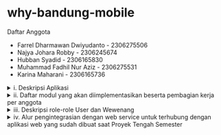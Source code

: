 # why-bandung-mobile

<p>
  Daftar Anggota
  <ul>
    <li>Farrel Dharmawan Dwiyudanto - 2306275506</li>
    <li> Najya Johara Robby - 2306245674</li>
    <li>Hubban Syadid - 2306165830</li>
    <li>Muhammad Fadhil Nur Aziz - 2306275531</li>
    <li>Karina Maharani - 2306165736</li>
  </ul>
</p>

<details>
  <summary>i. Deskripsi Aplikasi</summary>
Pernahkah Anda kesulitan untuk menemukan restoran yang anda inginkan selama berjalan-jalan di kota bandung, atau kesulitan mencari tempat kuliner yang menyediakan makanan minuman khas bandung?
  <br><br>
WhyBandung hadir untuk membantu baik wisatawan maupun warga lokal dalam menemukan kuliner terbaik di Bandung. Situs ini dilengkapi dengan sistem navigasi berbasis peta yang unik dan intuitif, sehingga memudahkan pengguna mencari makanan dan minuman yang diinginkan. WhyBandung memungkinkan pengguna untuk mengeksplorasi kuliner di berbagai wilayah berdasarkan lokasi atau kategori makanan. Selain itu, WhyBandung akan terus mengembangkan dan memperbarui daftar lokasi kuliner secara berkala.  
WhyBandung kini tersedia dalam bentuk aplikasi mobile anda dan terintegrasi dengan situs web kami, sehingga WhyBandung bisa diakses dimana saja.
  <br><br>
Tim A12SITEK memilih Kota Bandung karena dikenal sebagai kota wisata yang populer dengan ragam kuliner yang khas. Namun, terdapat kekurangan dalam sistem navigasi kuliner di Bandung. Wisatawan sering kali tidak mengetahui kuliner khas di suatu daerah karena sistem pencarian aplikasi seperti Google Maps mengharuskan pengguna untuk mencari makanan secara spesifik. Akibatnya, wisatawan cenderung mengunjungi tempat-tempat kuliner yang sudah terkenal, sehingga melewatkan kedai-kedai lokal yang lebih autentik. Padahal, kuliner lokal memberikan pengalaman yang lebih khas dan mendalam terhadap budaya suatu daerah. Inilah yang mendorong kami untuk mengembangkan WhyBandung.
</details>

<details>
  <summary>ii. Daftar modul yang akan diimplementasikan  beserta pembagian kerja per anggota</summary>
1. Dashboard - Karina Maharani<br><br>  
  
Section Home<br>
Features:
- Navigation hub, link ke modul-modul lain.  
- Landing Page yang membaca data, memiliki Link-link ke product highly-rated, dan banner ke modul lainnya 
- Search bar yang tersambung dengan modul search system.   


Rincian regulasi aturan khusus:
- Responsive Framework: Tailwind atau Bootstrap memastikan tampilan tetap ramah mobile.  
- Forms: Memiliki form aksi cepat (misalnya, searchbar).  
- Product Filtering: Menyaring restoran atau hidangan berdasarkan preferensi.  
  Section Profil
  
Section Profile<br>
Features:  
- Journal Entry. User mengupload cerita terkait pengalaman mereka dengan beberapa tempat  
- Link-link ke lokasi yang ada di journal entry and associated review/entry made by user at halaman produk toko.  

Rincian regulasi aturan khusus:
- Responsive Framework: Memastikan halaman dioptimalkan untuk semua perangkat.
- Forms: Review dan rating forms, diproses oleh views.
- Login Filters: Hanya logged-in users yang bisa memberikan review dan rate.
- Product Filtering: Related products dan user reviews bisa difilter berdasarkan tags atau ratings.
  
CRUD
- CREATE: Membuat Journal Entry (reviews, tambahkan rating, dan tag) di Dashboard section profil
- READ : Mengambil data produk, sejarah Jurnal Pengguna.
- UPDATE: Mengubah isi Jurnal Entry.
- DELETE: Menghapus sebuah Jurnal Entry.
  
...CONTINUE HERE...  

</details>

<details>
  <summary>iii. Deskripsi role-role User dan Wewenang</summary>
1. Dashboard<br><br>  
  
User Biasa:
- Bisa melihat recent activity seperti pencarian terbaru atau ulasan yang pernah dibuat.
- Bisa CRUD Jurnal Entry pada toko pada profil User
- Melihat favorite products atau restoran yang sudah pernah di-review atau diberi rating.
- Akses ke link highly-rated products berdasarkan preferensi mereka.
- Gunakan search bar untuk menelusuri produk atau restoran.

<br>

Developer:  
- Sama seperti User Biasa, tapi ditambah kemampuan untuk melakukan CRUD pada data terkait produk atau restoran.
- Bisa menambah link ke fitur lain yang hanya diakses oleh developer.

...CONTINUE HERE...
  
</details>

<details>
  <summary>iv. Alur pengintegrasian dengan web service untuk terhubung dengan aplikasi web yang sudah dibuat saat Proyek Tengah Semester</summary>
  Untuk melakukan pengintegrasian dengan web service kami akan menggunakan JSON sebagai alat komunikasi terhadap model yang ada pada database kami selain itu kami juga
  akan memanfaatkan http request untuk mengambil dan mengirim data secara dinamis antara web dan juga aplikasi.

  Kita akan menggunakan beberapa library tambahan untuk fitur FoodFinder dan GeoMapping.

  Tahapan :
  1. Mempersiapkan JSON Model dan JSONResponse :
     - Definisikan serializer untuk mengonversi data database Django menjadi JSON.
     - Menyediakan endpoint RESTful dengan menggunakan Django REST Framework (DRF) untuk mempermudah pengelolaan JSONResponse sesuai keperluan.
  2. Membuat fungsi khusus mobile pada proyek Django untuk semua CRUD, FoodFinder, dan GeoMapping yang platform specific
     - Melakukan riset terkait API atau UI Graphics yang bisa digunakan untuk implementasi fitur FoodFinder dan GeoMapping
     - Melakukan implementasi untuk Asynchronous Data Handling untuk fitur GeoMapping
  3. Mendata dan mengimplementasi semua area yang memerlukan http request dari situs web
     - Menggunakan library http  di Flutter untuk mengirim dan mengambil data dari server Django.
  4. Melakukan testing antara kedua program dengan test case, placeholder, dan lain-lain.
     - Menggunakan Unit Test pada proyek django yang berkaitan dengan integrasi flutter
     - Mengguakan widget test atau integration test pada proyek flutter

  
</details>
